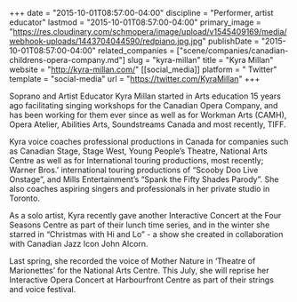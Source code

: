 +++
date = "2015-10-01T08:57:00-04:00"
discipline = "Performer, artist educator"
lastmod = "2015-10-01T08:57:00-04:00"
primary_image = "https://res.cloudinary.com/schmopera/image/upload/v1545409169/media/webhook-uploads/1443704044590/redpiano.jpg.jpg"
publishDate = "2015-10-01T08:57:00-04:00"
related_companies = ["scene/companies/canadian-childrens-opera-company.md"]
slug = "kyra-millan"
title = "Kyra Millan"
website = "http://kyra-millan.com/"
[[social_media]]
platform = " Twitter"
template = "social-media"
url = "https://twitter.com/KyraMillan"
+++

Soprano and Artist Educator Kyra Millan started in Arts education 15 years ago facilitating singing workshops for the Canadian Opera Company, and has been working for them ever since as well as for  Workman Arts (CAMH), Opera Atelier, Abilities Arts, Soundstreams Canada and most recently, TIFF.

Kyra  voice coaches professional productions in Canada for companies such as Canadian Stage, Stage West, Young People’s Theatre, National Arts Centre as well as for International touring productions, most recently; Warner Bros.’ international touring productions of “Scooby Doo Live Onstage”, and Mills Entertainment’s  “Spank the Fifty Shades Parody”. She also coaches aspiring singers and professionals in her private studio in Toronto.

As a solo artist, Kyra recently gave another Interactive Concert at the Four Seasons Centre as part of their lunch time series, and in the winter she starred in “Christmas with Hi and Lo”  - a show she created in collaboration with Canadian Jazz Icon John Alcorn.

Last spring, she recorded the voice of Mother Nature in ‘Theatre of Marionettes’ for the National Arts Centre. This July, she will reprise her Interactive Opera Concert at Harbourfront Centre as part of their strings and voice festival.
